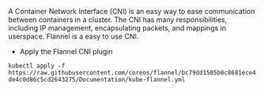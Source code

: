 A Container Network Interface (CNI) is an easy way to ease communication between containers in a cluster. The CNI has many responsibilities, including IP management, encapsulating packets, and mappings in userspace. Flannel is a easy to use CNI.

* Apply the Flannel CNI plugin

`kubectl apply -f https://raw.githubusercontent.com/coreos/flannel/bc79dd1505b0c8681ece4de4c0d86c5cd2643275/Documentation/kube-flannel.yml`